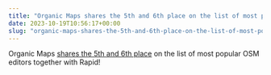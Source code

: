 ```yaml
---
title: "Organic Maps shares the 5th and 6th place on the list of most popular OSM editors together with Rapid"
date: 2023-10-19T10:56:17+00:00
slug: "organic-maps-shares-the-5th-and-6th-place-on-the-list-of-most-popular-osm-editors-together-with-rapid"
---
```


Organic Maps [shares the 5th and 6th place](https://wiki.openstreetmap.org/wiki/Editor%5Fusage%5Fstats#by%5Fnumber%5Fof%5Fusers%5F%28distinct%5Fuids%29) on the list of most popular OSM editors together with Rapid!
